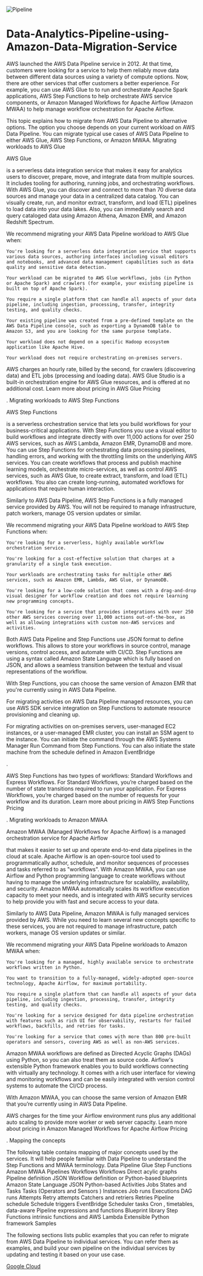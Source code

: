![Pipeline](https://docs.aws.amazon.com/images/datapipeline/latest/DeveloperGuide/images/dp-how-dp-works-v2.png)

# Data-Analytics-Pipeline-using-Amazon-Data-Migration-Service

AWS launched the AWS Data Pipeline service in 2012. At that time, customers were looking for a service to help them reliably move data between different data sources using a variety of compute options. Now, there are other services that offer customers a better experience. For example, you can use AWS Glue to to run and orchestrate Apache Spark applications, AWS Step Functions to help orchestrate AWS service components, or Amazon Managed Workflows for Apache Airflow (Amazon MWAA) to help manage workflow orchestration for Apache Airflow.

This topic explains how to migrate from AWS Data Pipeline to alternative options. The option you choose depends on your current workload on AWS Data Pipeline. You can migrate typical use cases of AWS Data Pipeline to either AWS Glue, AWS Step Functions, or Amazon MWAA.
Migrating workloads to AWS Glue

AWS Glue

is a serverless data integration service that makes it easy for analytics users to discover, prepare, move, and integrate data from multiple sources. It includes tooling for authoring, running jobs, and orchestrating workflows. With AWS Glue, you can discover and connect to more than 70 diverse data sources and manage your data in a centralized data catalog. You can visually create, run, and monitor extract, transform, and load (ETL) pipelines to load data into your data lakes. Also, you can immediately search and query cataloged data using Amazon Athena, Amazon EMR, and Amazon Redshift Spectrum.

We recommend migrating your AWS Data Pipeline workload to AWS Glue when:

    You're looking for a serverless data integration service that supports various data sources, authoring interfaces including visual editors and notebooks, and advanced data management capabilities such as data quality and sensitive data detection.

    Your workload can be migrated to AWS Glue workflows, jobs (in Python or Apache Spark) and crawlers (for example, your existing pipeline is built on top of Apache Spark).

    You require a single platform that can handle all aspects of your data pipeline, including ingestion, processing, transfer, integrity testing, and quality checks.

    Your existing pipeline was created from a pre-defined template on the AWS Data Pipeline console, such as exporting a DynamoDB table to Amazon S3, and you are looking for the same purpose template.

    Your workload does not depend on a specific Hadoop ecosystem application like Apache Hive.

    Your workload does not require orchestrating on-premises servers.

AWS charges an hourly rate, billed by the second, for crawlers (discovering data) and ETL jobs (processing and loading data). AWS Glue Studio is a built-in orchestration engine for AWS Glue resources, and is offered at no additional cost. Learn more about pricing in AWS Glue Pricing

.
Migrating workloads to AWS Step Functions

AWS Step Functions

is a serverless orchestration service that lets you build workflows for your business-critical applications. With Step Functions you use a visual editor to build workflows and integrate directly with over 11,000 actions for over 250 AWS services, such as AWS Lambda, Amazon EMR, DynamoDB and more. You can use Step Functions for orchestrating data processing pipelines, handling errors, and working with the throttling limits on the underlying AWS services. You can create workflows that process and publish machine learning models, orchestrate micro-services, as well as control AWS services, such as AWS Glue, to create extract, transform, and load (ETL) workflows. You also can create long-running, automated workflows for applications that require human interaction.

Similarly to AWS Data Pipeline, AWS Step Functions is a fully managed service provided by AWS. You will not be required to manage infrastructure, patch workers, manage OS version updates or similar.

We recommend migrating your AWS Data Pipeline workload to AWS Step Functions when:

    You're looking for a serverless, highly available workflow orchestration service.

    You're looking for a cost-effective solution that charges at a granularity of a single task execution.

    Your workloads are orchestrating tasks for multiple other AWS services, such as Amazon EMR, Lambda, AWS Glue, or DynamoDB.

    You're looking for a low-code solution that comes with a drag-and-drop visual designer for workflow creation and does not require learning new programming concepts.

    You're looking for a service that provides integrations with over 250 other AWS services covering over 11,000 actions out-of-the-box, as well as allowing integrations with custom non-AWS services and activities.

Both AWS Data Pipeline and Step Functions use JSON format to define workflows. This allows to store your workflows in source control, manage versions, control access, and automate with CI/CD. Step Functions are using a syntax called Amazon State Language which is fully based on JSON, and allows a seamless transition between the textual and visual representations of the workflow.

With Step Functions, you can choose the same version of Amazon EMR that you're currently using in AWS Data Pipeline.

For migrating activities on AWS Data Pipeline managed resources, you can use AWS SDK service integration on Step Functions to automate resource provisioning and cleaning up.

For migrating activities on on-premises servers, user-managed EC2 instances, or a user-managed EMR cluster, you can install an SSM agent to the instance. You can initiate the command through the AWS Systems Manager Run Command from Step Functions. You can also initiate the state machine from the schedule defined in Amazon EventBridge

.

AWS Step Functions has two types of workflows: Standard Workflows and Express Workflows. For Standard Workflows, you’re charged based on the number of state transitions required to run your application. For Express Workflows, you’re charged based on the number of requests for your workflow and its duration. Learn more about pricing in AWS Step Functions Pricing

.
Migrating workloads to Amazon MWAA

Amazon MWAA
(Managed Workflows for Apache Airflow) is a managed orchestration service for Apache Airflow

that makes it easier to set up and operate end-to-end data pipelines in the cloud at scale. Apache Airflow is an open-source tool used to programmatically author, schedule, and monitor sequences of processes and tasks referred to as "workflows". With Amazon MWAA, you can use Airflow and Python programming language to create workflows without having to manage the underlying infrastructure for scalability, availability, and security. Amazon MWAA automatically scales its workflow execution capacity to meet your needs, and is integrated with AWS security services to help provide you with fast and secure access to your data.

Similarly to AWS Data Pipeline, Amazon MWAA is fully managed services provided by AWS. While you need to learn several new concepts specific to these services, you are not required to manage infrastructure, patch workers, manage OS version updates or similar.

We recommend migrating your AWS Data Pipeline workloads to Amazon MWAA when:

    You're looking for a managed, highly available service to orchestrate workflows written in Python.

    You want to transition to a fully-managed, widely-adopted open-source technology, Apache Airflow, for maximum portability.

    You require a single platform that can handle all aspects of your data pipeline, including ingestion, processing, transfer, integrity testing, and quality checks.

    You're looking for a service designed for data pipeline orchestration with features such as rich UI for observability, restarts for failed workflows, backfills, and retries for tasks.

    You're looking for a service that comes with more than 800 pre-built operators and sensors, covering AWS as well as non-AWS services.

Amazon MWAA workflows are defined as Directed Acyclic Graphs (DAGs) using Python, so you can also treat them as source code. Airflow's extensible Python framework enables you to build workflows connecting with virtually any technology. It comes with a rich user interface for viewing and monitoring workflows and can be easily integrated with version control systems to automate the CI/CD process.

With Amazon MWAA, you can choose the same version of Amazon EMR that you’re currently using in AWS Data Pipeline.

AWS charges for the time your Airflow environment runs plus any additional auto scaling to provide more worker or web server capacity. Learn more about pricing in Amazon Managed Workflows for Apache Airflow Pricing

.
Mapping the concepts

The following table contains mapping of major concepts used by the services. It will help people familiar with Data Pipeline to understand the Step Functions and MWAA terminology.
Data Pipeline 	Glue 	Step Functions 	Amazon MWAA
Pipelines 	Workflows 	Workflows 	Direct acylic graphs
Pipeline definition JSON 	Workflow definition or Python-based blueprints 	Amazon State Language JSON 	Python-based
Activities 	Jobs 	States and Tasks 	Tasks
(Operators and Sensors
)
Instances 	Job runs 	Executions 	DAG runs
Attempts 	Retry attempts 	Catchers and retriers 	Retries
Pipeline schedule 	Schedule triggers 	EventBridge Scheduler tasks 	Cron
, timetables, data-aware
Pipeline expressions and functions 	Blueprint library 	Step Functions intrinsic functions and AWS Lambda 	Extensible Python framework
Samples

The following sections lists public examples that you can refer to migrate from AWS Data Pipeline to individual services. You can refer them as examples, and build your own pipeline on the individual services by updating and testing it based on your use case.

[Google Cloud](https://www.youtube.com/watch?v=iIxq9x8jBa8)
